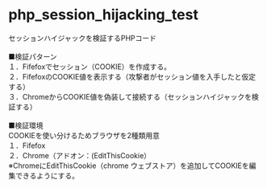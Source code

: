 # php_session_hijacking_test
セッションハイジャックを検証するPHPコード<br>
<br>
■検証パターン<br>
１．Fifefoxでセッション（COOKIE）を作成する。<br>
２．FifefoxのCOOKIE値を表示する（攻撃者がセッション値を入手したと仮定する）<br>
３．ChromeからCOOKIE値を偽装して接続する（セッションハイジャックを検証する）<br>
<br>
■検証環境<br>
COOKIEを使い分けるためブラウザを2種類用意<br>
１．Fifefox<br>
２．Chrome（アドオン：(EditThisCookie）<br>
※ChromeにEditThisCookie（chrome ウェブストア）を追加してCOOKIEを編集できるようにする。<br>


